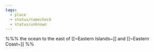 ```yaml
---
tags:
  - place
  - status/namecheck
  - status/unknown
---
```


%%% the ocean to the east of [[~Eastern Islands~]] and [[~Eastern Coast~]] %%

